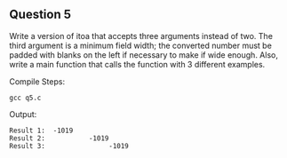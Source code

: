 ## Question 5

Write a version of itoa that accepts three arguments instead of two. The third argument is a minimum field width; the converted number must be padded with blanks on the left if necessary to make if wide enough. Also, write a main function that calls the function with 3 different examples.

Compile Steps:

	gcc q5.c	

Output:

	Result 1:  -1019
	Result 2:           -1019
	Result 3:                -1019
